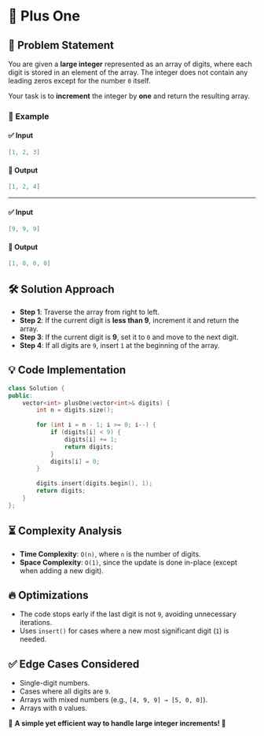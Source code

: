 # 🔢 Plus One

## 🚀 Problem Statement
You are given a **large integer** represented as an array of digits, where each digit is stored in an element of the array. The integer does not contain any leading zeros except for the number `0` itself.

Your task is to **increment** the integer by **one** and return the resulting array.

### 🔹 Example
#### ✅ Input
```cpp
[1, 2, 3]
```
#### 🎯 Output
```cpp
[1, 2, 4]
```
---
#### ✅ Input
```cpp
[9, 9, 9]
```
#### 🎯 Output
```cpp
[1, 0, 0, 0]
```

## 🛠️ Solution Approach
- **Step 1**: Traverse the array from right to left.
- **Step 2**: If the current digit is **less than 9**, increment it and return the array.
- **Step 3**: If the current digit is **9**, set it to `0` and move to the next digit.
- **Step 4**: If all digits are `9`, insert `1` at the beginning of the array.

## 💡 Code Implementation
```cpp
class Solution {
public:
    vector<int> plusOne(vector<int>& digits) {
        int n = digits.size();
        
        for (int i = n - 1; i >= 0; i--) {
            if (digits[i] < 9) {
                digits[i] += 1;
                return digits;
            }
            digits[i] = 0;
        }
        
        digits.insert(digits.begin(), 1);
        return digits;
    }
};
```

## ⏳ Complexity Analysis
- **Time Complexity**: `O(n)`, where `n` is the number of digits.
- **Space Complexity**: `O(1)`, since the update is done in-place (except when adding a new digit).

## 🔥 Optimizations
- The code stops early if the last digit is not `9`, avoiding unnecessary iterations.
- Uses `insert()` for cases where a new most significant digit (`1`) is needed.

## ✅ Edge Cases Considered
- Single-digit numbers.
- Cases where all digits are `9`.
- Arrays with mixed numbers (e.g., `[4, 9, 9] → [5, 0, 0]`).
- Arrays with `0` values.

📌 **A simple yet efficient way to handle large integer increments! 🚀**

